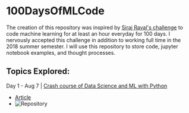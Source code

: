 # 100DaysOfMLCode
The creation of this repository was inspired by [Siraj Raval's challenge](https://www.linkedin.com/feed/update/urn:li:activity:6420525903968825344/) to code machine learning for at least an hour everyday for 100 days.
I nervously accepted this challenge in addition to working full time in the 2018 summer semester. I will use this repository to store code, jupyter notebook examples, and thought processes.
## Topics Explored:
 Day 1 - Aug 7 | [Crash course of Data Science and ML with Python](https://www.linkedin.com/feed/update/urn:li:activity:6432532718810169344/)
* [Article](https://hackernoon.com/10-ways-to-make-python-a-dangerous-language-for-data-science-6b88566ac040)
* ![Repository](http://bit.ly/2KC7EvY)
